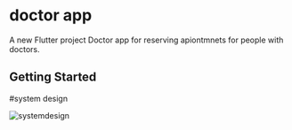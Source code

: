 # doctor app

A new Flutter project Doctor app for reserving apiontmnets for people with doctors.

## Getting Started

#system design



![systemdesign](https://github.com/user-attachments/assets/cef4d69f-1bb6-47bd-ae8d-993c789a0cb0)


